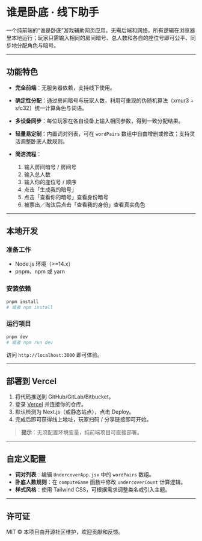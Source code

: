 # 谁是卧底 · 线下助手

一个纯前端的“谁是卧底”游戏辅助网页应用。无需后端和网络，所有逻辑在浏览器里本地运行；玩家只需输入相同的房间暗号、总人数和各自的座位号即可公平、同步地分配角色与暗号。

---

## 功能特色

* **完全前端**：无服务器依赖，支持线下使用。
* **确定性分配**：通过房间暗号与玩家人数，利用可重现的伪随机算法（xmur3 + sfc32）统一计算角色与词语。
* **多设备同步**：每位玩家在各自设备上输入相同参数，得到一致分配结果。
* **轻量易定制**：内置词对列表，可在 `wordPairs` 数组中自由增删或修改；支持灵活调整卧底人数规则。
* **简洁流程**：

  1. 输入房间暗号 / 房间号
  2. 输入总人数
  3. 输入你的座位号 / 顺序
  4. 点击「生成我的暗号」
  5. 点击「查看你的暗号」查看身份暗号
  6. 被票出／淘汰后点击「查看我的身份」查看真实角色

---

## 本地开发

### 准备工作

* Node.js 环境（>=14.x）
* pnpm、npm 或 yarn

### 安装依赖

```bash
pnpm install
# 或者 npm install
```

### 运行项目

```bash
pnpm dev
# 或者 npm run dev
```

访问 `http://localhost:3000` 即可体验。

---

## 部署到 Vercel

1. 将代码推送到 GitHub/GitLab/Bitbucket。
2. 登录 [Vercel](https://vercel.com) 并连接你的仓库。
3. 默认检测为 Next.js（或静态站点），点击 Deploy。
4. 完成后即可获得线上地址，玩家扫码 / 分享链接即可开始。

> **提示**：无须配置环境变量，纯前端项目可直接部署。

---

## 自定义配置

* **词对列表**：编辑 `UndercoverApp.jsx` 中的 `wordPairs` 数组。
* **卧底人数规则**：在 `computeGame` 函数中修改 `undercoverCount` 计算逻辑。
* **样式风格**：使用 Tailwind CSS，可根据需求调整类名或引入主题。

---

## 许可证

MIT © 本项目由开源社区维护，欢迎贡献和反馈。
